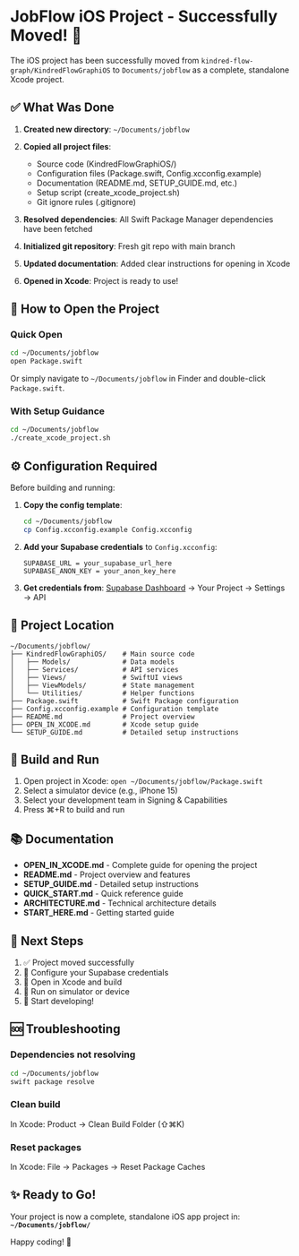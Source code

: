 # JobFlow iOS Project - Successfully Moved! 🎉

The iOS project has been successfully moved from `kindred-flow-graph/KindredFlowGraphiOS` to `Documents/jobflow` as a complete, standalone Xcode project.

## ✅ What Was Done

1. **Created new directory**: `~/Documents/jobflow`
2. **Copied all project files**:
   - Source code (KindredFlowGraphiOS/)
   - Configuration files (Package.swift, Config.xcconfig.example)
   - Documentation (README.md, SETUP_GUIDE.md, etc.)
   - Setup script (create_xcode_project.sh)
   - Git ignore rules (.gitignore)

3. **Resolved dependencies**: All Swift Package Manager dependencies have been fetched
4. **Initialized git repository**: Fresh git repo with main branch
5. **Updated documentation**: Added clear instructions for opening in Xcode
6. **Opened in Xcode**: Project is ready to use!

## 🚀 How to Open the Project

### Quick Open
```bash
cd ~/Documents/jobflow
open Package.swift
```

Or simply navigate to `~/Documents/jobflow` in Finder and double-click `Package.swift`.

### With Setup Guidance
```bash
cd ~/Documents/jobflow
./create_xcode_project.sh
```

## ⚙️ Configuration Required

Before building and running:

1. **Copy the config template**:
   ```bash
   cd ~/Documents/jobflow
   cp Config.xcconfig.example Config.xcconfig
   ```

2. **Add your Supabase credentials** to `Config.xcconfig`:
   ```
   SUPABASE_URL = your_supabase_url_here
   SUPABASE_ANON_KEY = your_anon_key_here
   ```

3. **Get credentials from**: [Supabase Dashboard](https://app.supabase.com) → Your Project → Settings → API

## 📁 Project Location

```
~/Documents/jobflow/
├── KindredFlowGraphiOS/    # Main source code
│   ├── Models/             # Data models
│   ├── Services/           # API services
│   ├── Views/              # SwiftUI views
│   ├── ViewModels/         # State management
│   └── Utilities/          # Helper functions
├── Package.swift           # Swift Package configuration
├── Config.xcconfig.example # Configuration template
├── README.md               # Project overview
├── OPEN_IN_XCODE.md        # Xcode setup guide
└── SETUP_GUIDE.md          # Detailed setup instructions
```

## 🔨 Build and Run

1. Open project in Xcode: `open ~/Documents/jobflow/Package.swift`
2. Select a simulator device (e.g., iPhone 15)
3. Select your development team in Signing & Capabilities
4. Press ⌘+R to build and run

## 📚 Documentation

- **OPEN_IN_XCODE.md** - Complete guide for opening the project
- **README.md** - Project overview and features
- **SETUP_GUIDE.md** - Detailed setup instructions
- **QUICK_START.md** - Quick reference guide
- **ARCHITECTURE.md** - Technical architecture details
- **START_HERE.md** - Getting started guide

## 🎯 Next Steps

1. ✅ Project moved successfully
2. 🔧 Configure your Supabase credentials
3. 🚀 Open in Xcode and build
4. 📱 Run on simulator or device
5. 🎨 Start developing!

## 🆘 Troubleshooting

### Dependencies not resolving
```bash
cd ~/Documents/jobflow
swift package resolve
```

### Clean build
In Xcode: Product → Clean Build Folder (⇧⌘K)

### Reset packages
In Xcode: File → Packages → Reset Package Caches

## ✨ Ready to Go!

Your project is now a complete, standalone iOS app project in:
**`~/Documents/jobflow/`**

Happy coding! 🚀

